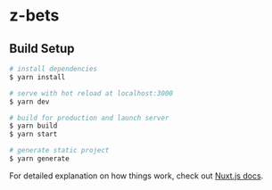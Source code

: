 # z-bets

## Build Setup

```bash
# install dependencies
$ yarn install

# serve with hot reload at localhost:3000
$ yarn dev

# build for production and launch server
$ yarn build
$ yarn start

# generate static project
$ yarn generate
```


For detailed explanation on how things work, check out [Nuxt.js docs](https://nuxtjs.org).

